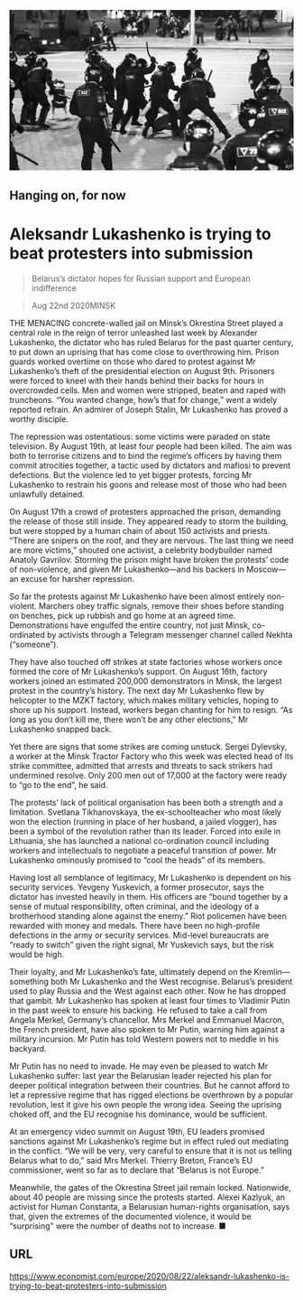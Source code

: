 ![](./images/20200822_EUP005_0.jpg)

## Hanging on, for now

# Aleksandr Lukashenko is trying to beat protesters into submission

> Belarus’s dictator hopes for Russian support and European indifference

> Aug 22nd 2020MINSK

THE MENACING concrete-walled jail on Minsk’s Okrestina Street played a central role in the reign of terror unleashed last week by Alexander Lukashenko, the dictator who has ruled Belarus for the past quarter century, to put down an uprising that has come close to overthrowing him. Prison guards worked overtime on those who dared to protest against Mr Lukashenko’s theft of the presidential election on August 9th. Prisoners were forced to kneel with their hands behind their backs for hours in overcrowded cells. Men and women were stripped, beaten and raped with truncheons. “You wanted change, how’s that for change,” went a widely reported refrain. An admirer of Joseph Stalin, Mr Lukashenko has proved a worthy disciple.

The repression was ostentatious: some victims were paraded on state television. By August 19th, at least four people had been killed. The aim was both to terrorise citizens and to bind the regime’s officers by having them commit atrocities together, a tactic used by dictators and mafiosi to prevent defections. But the violence led to yet bigger protests, forcing Mr Lukashenko to restrain his goons and release most of those who had been unlawfully detained.

On August 17th a crowd of protesters approached the prison, demanding the release of those still inside. They appeared ready to storm the building, but were stopped by a human chain of about 150 activists and priests. “There are snipers on the roof, and they are nervous. The last thing we need are more victims,” shouted one activist, a celebrity bodybuilder named Anatoly Gavrilov. Storming the prison might have broken the protests’ code of non-violence, and given Mr Lukashenko—and his backers in Moscow—an excuse for harsher repression.

So far the protests against Mr Lukashenko have been almost entirely non-violent. Marchers obey traffic signals, remove their shoes before standing on benches, pick up rubbish and go home at an agreed time. Demonstrations have engulfed the entire country, not just Minsk, co-ordinated by activists through a Telegram messenger channel called Nekhta (“someone”).

They have also touched off strikes at state factories whose workers once formed the core of Mr Lukashenko’s support. On August 16th, factory workers joined an estimated 200,000 demonstrators in Minsk, the largest protest in the country’s history. The next day Mr Lukashenko flew by helicopter to the MZKT factory, which makes military vehicles, hoping to shore up his support. Instead, workers began chanting for him to resign. “As long as you don’t kill me, there won’t be any other elections,” Mr Lukashenko snapped back.

Yet there are signs that some strikes are coming unstuck. Sergei Dylevsky, a worker at the Minsk Tractor Factory who this week was elected head of its strike committee, admitted that arrests and threats to sack strikers had undermined resolve. Only 200 men out of 17,000 at the factory were ready to “go to the end”, he said.

The protests’ lack of political organisation has been both a strength and a limitation. Svetlana Tikhanovskaya, the ex-schoolteacher who most likely won the election (running in place of her husband, a jailed vlogger), has been a symbol of the revolution rather than its leader. Forced into exile in Lithuania, she has launched a national co-ordination council including workers and intellectuals to negotiate a peaceful transition of power. Mr Lukashenko ominously promised to “cool the heads” of its members.

Having lost all semblance of legitimacy, Mr Lukashenko is dependent on his security services. Yevgeny Yuskevich, a former prosecutor, says the dictator has invested heavily in them. His officers are “bound together by a sense of mutual responsibility, often criminal, and the ideology of a brotherhood standing alone against the enemy.” Riot policemen have been rewarded with money and medals. There have been no high-profile defections in the army or security services. Mid-level bureaucrats are “ready to switch” given the right signal, Mr Yuskevich says, but the risk would be high.

Their loyalty, and Mr Lukashenko’s fate, ultimately depend on the Kremlin—something both Mr Lukashenko and the West recognise. Belarus’s president used to play Russia and the West against each other. Now he has dropped that gambit. Mr Lukashenko has spoken at least four times to Vladimir Putin in the past week to ensure his backing. He refused to take a call from Angela Merkel, Germany’s chancellor. Mrs Merkel and Emmanuel Macron, the French president, have also spoken to Mr Putin, warning him against a military incursion. Mr Putin has told Western powers not to meddle in his backyard.

Mr Putin has no need to invade. He may even be pleased to watch Mr Lukashenko suffer: last year the Belarusian leader rejected his plan for deeper political integration between their countries. But he cannot afford to let a repressive regime that has rigged elections be overthrown by a popular revolution, lest it give his own people the wrong idea. Seeing the uprising choked off, and the EU recognise his dominance, would be sufficient.

At an emergency video summit on August 19th, EU leaders promised sanctions against Mr Lukashenko’s regime but in effect ruled out mediating in the conflict. “We will be very, very careful to ensure that it is not us telling Belarus what to do,” said Mrs Merkel. Thierry Breton, France’s EU commissioner, went so far as to declare that “Belarus is not Europe.”

Meanwhile, the gates of the Okrestina Street jail remain locked. Nationwide, about 40 people are missing since the protests started. Alexei Kazlyuk, an activist for Human Constanta, a Belarusian human-rights organisation, says that, given the extremes of the documented violence, it would be “surprising” were the number of deaths not to increase. ■

## URL

https://www.economist.com/europe/2020/08/22/aleksandr-lukashenko-is-trying-to-beat-protesters-into-submission
